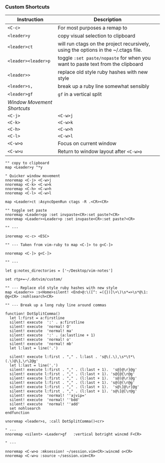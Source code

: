 ### Custom Shortcuts

| Instruction                 | Description                                                                        |
| ---                         | ---                                                                                |
| `<C-c>`                     | For most purposes a remap to <ESC>                                                 |
| `<leader>y`                 | copy visual selection to clipboard                                                 |
| `<leader>ct`                | will run ctags on the project recursively, using the options in the ~/.ctags file. |
| `<leader><leader>p`         | toggle `:set paste/nopaste` for when you want to paste text from the clipboard     |
| `<leader>>`                 | replace old style ruby hashes with new style                                       |
| `<leader>s,`                | break up a ruby line somewhat sensibly                                             |
| `<leader>gf`                | `gf` in a vertical split                                                           |
| *Window Movement Shortcuts* |                                                                                    |
| `<C-j>`                     | `<C-w>j`                                                                           |
| `<C-k>`                     | `<C-w>k`                                                                           |
| `<C-h>`                     | `<C-w>h`                                                                           |
| `<C-l>`                     | `<C-w>l`                                                                           |
| `<C-w>o`                    | Focus on current window                                                            |
| `<C-w>u`                    | Return to window layout after `<C-w>o`                                             |

```vim
"" copy to clipboard
map <Leader>y "*y

" Quicker window movement
nnoremap <C-j> <C-w>j
nnoremap <C-k> <C-w>k
nnoremap <C-h> <C-w>h
nnoremap <C-l> <C-w>l

map <Leader>ct :AsyncOpenRun ctags -R .<CR><CR>

"" toggle set paste
nnoremap <Leader>pp :set invpaste<CR>:set paste?<CR>
nnoremap <Leader><Leader>p :set invpaste<CR>:set paste?<CR>

"" ---

inoremap <c-c> <ESC>

"" --- Taken from vim-ruby to map <C-]> to g<C-]>

nnoremap <C-]> g<C-]>

"" ---

let g:notes_directories = ['~/Desktop/vim-notes']

set rtp+=~/.dotvim/custom/

"" --- Replace old style ruby hashes with new style
map <Leader>> :s<Home>silent! <End>@:\([^: =({})]\+\)\s*=>\s*@\1: @g<CR> :nohlsearch<CR>

"" --- Break up a long ruby line around commas

function! DotSplitComma()
  let l:first = a:firstline
  silent! execute  ':' . a:firstline
  silent! execute  'normal! O'
  silent! execute  'normal! ma'
  silent! execute  ':' . (a:lastline + 1)
  silent! execute  'normal! o'
  silent! execute  'normal! mb'
  let l:last = line('.')

  silent! execute l:first . "," . l:last . 's@\(.\),\s*\t*\(.\)@\1,\r\2@g'
  let l:last = line('.')
  silent! execute l:first . "," . (l:last + 1).  's@}@\r}@g'
  silent! execute l:first . "," . (l:last + 1). 's@{@{\r@g'
  silent! execute l:first . "," . (l:last + 1).  's@)@\r)@g'
  silent! execute l:first . "," . (l:last + 1). 's@(@(\r@g'
  silent! execute l:first . "," . (l:last + 1).  's@\]@\r]@g'
  silent! execute l:first . "," . (l:last + 1). 's@\[@[\r@g'
  silent! execute  'normal! ''ajvip='
  silent! execute  'normal! ''bdd'
  silent! execute  'normal! ''add'
  set nohlsearch
endfunction

vnoremap <leader>s, :call DotSplitComma()<cr>

" --- 
nnoremap <silent> <Leader>gf   :vertical botright wincmd F<CR>

" ---

nnoremap <C-w>o :mksession! ~/session.vim<CR>:wincmd o<CR>
nnoremap <C-w>u :source ~/session.vim<CR>
```

